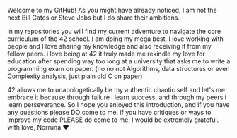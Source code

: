 Welcome to my GitHub! 
As you might have already noticed, I am not the next Bill Gates or Steve Jobs but I do share their ambitions.

in my repositories you will find my current adventure to navigate the core curriculum of the 42 school. I am doing my mega best.
I love working with people and I love sharing my knowledge and also receiving it from my fellow peers.
i love being at 42 it truly made me rekindle my love for education after spending way too long at a university that asks me to write a programming exam on paper. (no no not Algorithms, data structures or even Complexity analysis, just plain old C on paper)

42 allows me to unapologetically be my authentic chaotic self and let's me embrace it because through failure i learn success, and through my peers i learn perseverance. 
So I hope you enjoyed this introduction, and if you have any questions please DO come to me. if you have critiques or ways to improve my code PLEASE do come to me, I would be extremely grateful. 
with love, Norruna ❤️ 
